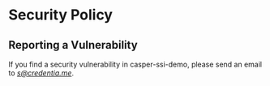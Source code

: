 # Security Policy

## Reporting a Vulnerability

If you find a security vulnerability in casper-ssi-demo, please send an email to *s@credentia.me*. 

